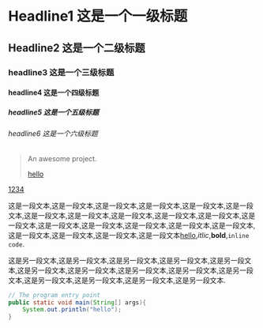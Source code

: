 # Headline1 这是一个一级标题

## Headline2 这是一个二级标题

### headline3 这是一个三级标题

#### headline4 这是一个四级标题

##### headline5 这是一个五级标题

###### headline6 这是一个六级标题

> An awesome project.
> 
> [hello](/)



[1234](#_headline1-%e8%bf%99%e6%98%af%e4%b8%80%e4%b8%aa%e4%b8%80%e7%ba%a7%e6%a0%87%e9%a2%98)

这是一段文本,这是一段文本,这是一段文本,这是一段文本,这是一段文本,这是一段文本,这是一段文本,这是一段文本,这是一段文本,这是一段文本,这是一段文本,这是一段文本,这是一段文本,这是一段文本,这是一段文本,这是一段文本,这是一段文本,这是一段文本,这是一段文本,这是一段文本,这是一段文本[hello](/),_itlic_,**bold**,`inline code`.

这是另一段文本,这是另一段文本,这是另一段文本,这是另一段文本,这是另一段文本,这是另一段文本,这是另一段文本,这是另一段文本,这是另一段文本,这是另一段文本,这是另一段文本,这是另一段文本,这是另一段文本,这是另一段文本.

```java
// The program entry point
public static void main(String[] args){
    System.out.println("hello");
}
```